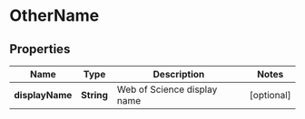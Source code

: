 

# OtherName


## Properties

Name | Type | Description | Notes
------------ | ------------- | ------------- | -------------
**displayName** | **String** | Web of Science display name |  [optional]



